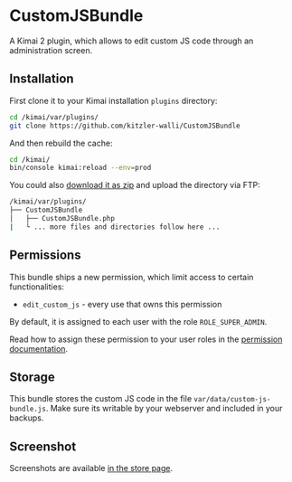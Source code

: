 # CustomJSBundle

A Kimai 2 plugin, which allows to edit custom JS code through an administration screen.

## Installation

First clone it to your Kimai installation `plugins` directory:
```bash
cd /kimai/var/plugins/
git clone https://github.com/kitzler-walli/CustomJSBundle
```

And then rebuild the cache: 
```bash
cd /kimai/
bin/console kimai:reload --env=prod
```

You could also [download it as zip](https://github.com/kitzler-walli/CustomJSBundle/archive/master.zip) and upload the directory via FTP:

```bash
/kimai/var/plugins/
├── CustomJSBundle
│   ├── CustomJSBundle.php
|   └ ... more files and directories follow here ... 
```

## Permissions

This bundle ships a new permission, which limit access to certain functionalities:

- `edit_custom_js` - every use that owns this permission 

By default, it is assigned to each user with the role `ROLE_SUPER_ADMIN`.

Read how to assign these permission to your user roles in the [permission documentation](https://www.kimai.org/documentation/permissions.html).

## Storage

This bundle stores the custom JS code in the file `var/data/custom-js-bundle.js`. 
Make sure its writable by your webserver and included in your backups.

## Screenshot

Screenshots are available [in the store page](https://www.kimai.org/store/keleo-js-custom-bundle.html).
